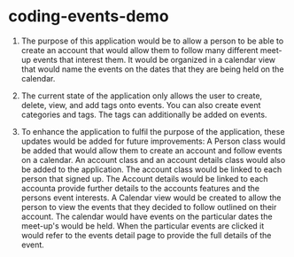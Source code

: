 # coding-events-demo


1. The purpose of this application would be to allow a person to be able to create an account
that would allow them to follow many different  meet-up events that interest them. 
It would be organized in a calendar view that would name the events on the dates that they 
are being held on the calendar. 

2. The current state of the application only allows the user to create, delete, view, and add tags
onto events. You can also create event categories and tags. The tags can additionally be added 
on events.

3. To enhance the application to fulfil the purpose of the application, these updates would be added for future improvements:
A Person class would be added that would allow them to create an account and follow events on a calendar. An account class 
and an account details class would also be added to the application. The account class would be linked to each person that signed up.
The Account details would be linked to each accounta provide further details to the accounts features and the persons event interests. 
A Calendar view would be created to allow the person to view the events that they decided to follow outlined on their account. 
The calendar would have events on the particular dates the meet-up's would be held. When the particular events are clicked it 
would refer to the events detail page to provide the full details of the event. 
